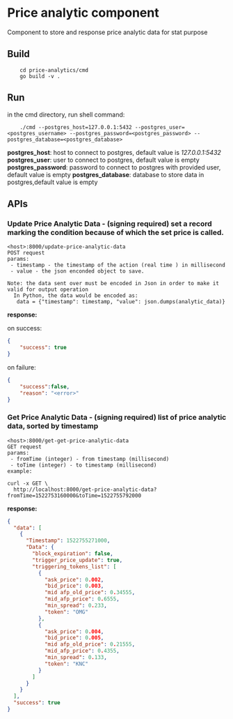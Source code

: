# Price analytic component
Component to store and response price analytic data for stat purpose

## Build

```shell
    cd price-analytics/cmd
    go build -v .
```

## Run
in the cmd directory, run shell command:

```shell
    ./cmd --postgres_host=127.0.0.1:5432 --postgres_user=<postgres_username> --postgres_password=<postgres_password> --postgres_database=<postgres_database>
```

**postgres_host**: host to connect to postgres, default value is *127.0.0.1:5432* 
**postgres_user**: user to connect to postgres, default value is empty
**postgres_password**: password to connect to postgres with provided user, default value is empty
**postgres_database**: database to store data in postgres,default value is empty

## APIs

### Update Price Analytic Data - (signing required) set a record marking the condition because of which the set price is called.

```
<host>:8000/update-price-analytic-data
POST request
params:
 - timestamp - the timestamp of the action (real time ) in millisecond
 - value - the json enconded object to save. 

Note: the data sent over must be encoded in Json in order to make it valid for output operation
  In Python, the data would be encoded as:
   data = {"timestamp": timestamp, "value": json.dumps(analytic_data)} 

```

**response:**

on success:
```json
{
    "success": true
}
```
on failure:

```json
{
    "success":false,
    "reason": "<error>"
}
```

### Get Price Analytic Data - (signing required) list of price analytic data, sorted by timestamp

```
<host>:8000/get-get-price-analytic-data
GET request
params:
 - fromTime (integer) - from timestamp (millisecond)
 - toTime (integer) - to timestamp (millisecond)
example:

curl -x GET \
  http://localhost:8000/get-price-analytic-data?fromTime=1522753160000&toTime=1522755792000
```

**response:**

```json
{
  "data": [
    {
      "Timestamp": 1522755271000,
      "Data": {
        "block_expiration": false,
        "trigger_price_update": true,
        "triggering_tokens_list": [
          {
            "ask_price": 0.002,
            "bid_price": 0.003,
            "mid afp_old_price": 0.34555,
            "mid_afp_price": 0.6555,
            "min_spread": 0.233,
            "token": "OMG"
          },
          {
            "ask_price": 0.004,
            "bid_price": 0.005,
            "mid afp_old_price": 0.21555,
            "mid_afp_price": 0.4355,
            "min_spread": 0.133,
            "token": "KNC"
          }
        ]
      }
    }
  ],
  "success": true
}
```